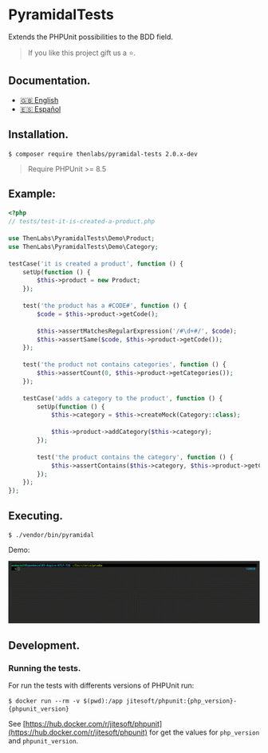 
# PyramidalTests

Extends the PHPUnit possibilities to the BDD field.

>If you like this project gift us a ⭐.

## Documentation.

- [🇬🇧 English](https://thenlabs.org/en/doc/pyramidal-tests/2.0/index.html)
- [🇪🇸 Español](https://thenlabs.org/es/doc/pyramidal-tests/2.0/index.html)

## Installation.

    $ composer require thenlabs/pyramidal-tests 2.0.x-dev

>Require PHPUnit >= 8.5

## Example:

```php
<?php
// tests/test-it-is-created-a-product.php

use ThenLabs\PyramidalTests\Demo\Product;
use ThenLabs\PyramidalTests\Demo\Category;

testCase('it is created a product', function () {
    setUp(function () {
        $this->product = new Product;
    });

    test('the product has a #CODE#', function () {
        $code = $this->product->getCode();

        $this->assertMatchesRegularExpression('/#\d+#/', $code);
        $this->assertSame($code, $this->product->getCode());
    });

    test('the product not contains categories', function () {
        $this->assertCount(0, $this->product->getCategories());
    });

    testCase('adds a category to the product', function () {
        setUp(function () {
            $this->category = $this->createMock(Category::class);

            $this->product->addCategory($this->category);
        });

        test('the product contains the category', function () {
            $this->assertContains($this->category, $this->product->getCategories());
        });
    });
});
```

## Executing.

    $ ./vendor/bin/pyramidal

Demo:

![](demo.gif)

## Development.

### Running the tests.

For run the tests with differents versions of PHPUnit run:

    $ docker run --rm -v $(pwd):/app jitesoft/phpunit:{php_version}-{phpunit_version}

See [https://hub.docker.com/r/jitesoft/phpunit](https://hub.docker.com/r/jitesoft/phpunit) for get the values for `php_version` and `phpunit_version`.
